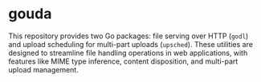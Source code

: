 # gouda

This repository provides two Go packages: file serving over HTTP (`godl`) and
upload scheduling for multi-part uploads (`upsched`). These utilities are
designed to streamline file handling operations in web applications, with
features like MIME type inference, content disposition, and multi-part upload
management.
